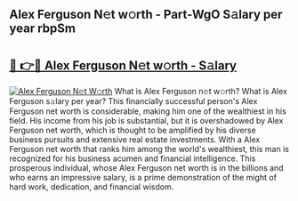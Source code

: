 ## Alex Ferguson N𝚎t w𝚘rth - Part-WgO S𝚊lary per year rbpSm

# <h2><a href="http://gc0u3n.nevu.top/?p=Alex+Ferguson">🔗 👉🔴 Alex Ferguson N𝚎t w𝚘rth - S𝚊lary</a></h2>

[![Alex Ferguson N𝚎t W𝚘rth](https://i.imgur.com/Oavwk0R.jpeg)](http://gc0u3n.nevu.top/?p=Alex+Ferguson)
What is Alex Ferguson n𝚎t w𝚘rth? What is Alex Ferguson s𝚊lary per year?
This financially successful person's Alex Ferguson net worth is considerable, making him one of the wealthiest in his field. His income from his job is substantial, but it is overshadowed by Alex Ferguson net worth, which is thought to be amplified by his diverse business pursuits and extensive real estate investments. With a Alex Ferguson net worth that ranks him among the world's wealthiest, this man is recognized for his business acumen and financial intelligence. This prosperous individual, whose Alex Ferguson net worth is in the billions and who earns an impressive salary, is a prime demonstration of the might of hard work, dedication, and financial wisdom.
